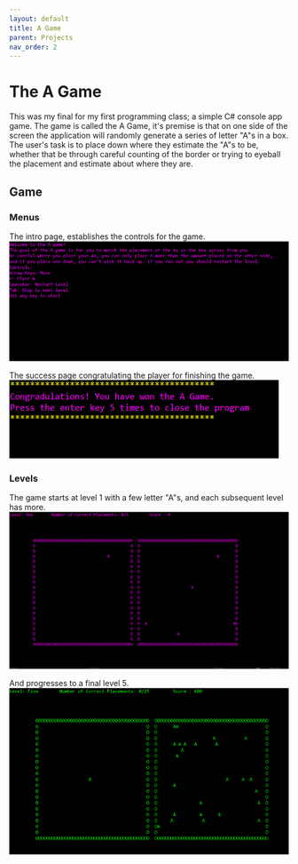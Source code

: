 ```yaml
---
layout: default
title: A Game
parent: Projects
nav_order: 2
---
```

# The A Game
This was my final for my first programming class; a simple C# console app game. The game is called the A Game, it's premise is that on one side of the screen the application will randomly generate a series of letter "A"s in a box. The user's task is to place down where they estimate the "A"s to be, whether that be through careful counting of the border or trying to eyeball the placement and estimate about where they are.
## Game
### Menus
The intro page, establishes the controls for the game.
![An image showing a welcome screen with keyboard controls](/img/readme/amenu.png)  
  
The success page congratulating the player for finishing the game.  
![An image showing the console congratulating the player](/img/readme/awon.png)  
  
### Levels

The game starts at level 1 with a few letter "A"s, and each subsequent level has more.
![An image showing the game with the scattered letter "A"s](/img/readme/aplay.png)  

And progresses to a final level 5.
![An image showing the game with many more scattered letter "A"s](/img/readme//aplayfinal.png)  